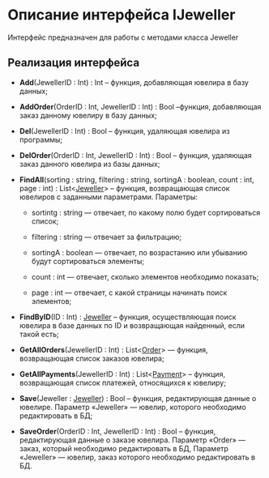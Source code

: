 # Описание интерфейса IJeweller
Интерфейс предназначен для работы с методами класса Jeweller

## Реализация интерфейса
* **Add**(JewellerID : Int) : Int – функция, добавляющая ювелира в базу данных;
* **AddOrder**(OrderID : Int, JewellerID : Int) : Bool –функция, добавляющая заказ данному ювелиру в базу данных; 
* **Del**(JewellerID : Int) : Bool – функция, удаляющая ювелира из программы;
* **DelOrder**(OrderID : Int, JewellerID : Int) : Bool – функция, удаляющая заказ данного ювелира из базы данных;
* **FindAll**(sorting : string, filtering : string, sortingA : boolean, count : int, page : int) : List<[Jeweller](https://github.com/saramampco/oop/blob/master/docs/Jeweller.md)> – функция, возвращающая список ювелиров с заданными параметрами. Параметры:
   
    * sortintg : string — отвечает, по какому полю будет сортироваться список;
	
	* filtering : string — отвечает за фильтрацию;
	
	* sortingA : boolean — отвечает, по возрастанию или убыванию будут сортироваться элементы;
	
	* count : int — отвечает, сколько элементов необходимо показать;
	
	* page : int — отвечает, с какой страницы начинать поиск элементов;
	
* **FindByID**(ID : Int) : [Jeweller](https://github.com/saramampco/oop/blob/master/docs/Jeweller.md) – функция, осуществляющая поиск ювелира в базе данных по ID и возвращающая найденный, если такой есть;
* **GetAllOrders**(JewellerID : Int) : List<[Order](https://github.com/saramampco/oop/blob/master/docs/Order.md)> — функция, возвращающая список заказов ювелира;
* **GetAllPayments**(JewellerID : Int) : List<[Payment](https://github.com/saramampco/oop/blob/master/docs/Payment.md)> – функция, возвращающая список платежей, относящихся к ювелиру;
* **Save**(Jeweller : [Jeweller](https://github.com/saramampco/oop/blob/master/docs/Jeweller.md)) : Bool – функция, редактирующая данные о ювелире. Параметр «Jeweller» — ювелир, которого необходимо редактировать в БД;
* **SaveOrder**(OrderID : Int, JewellerID : Int) : Bool – функция, редактирующая данные о заказе ювелира. Параметр «Order» — заказ, который необходимо редактировать в БД, Параметр «Jeweller» — ювелир, заказ которого необходимо редактировать в БД.
